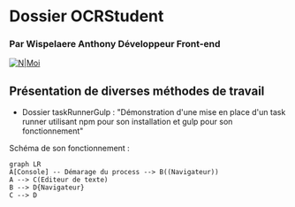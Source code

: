 # Dossier OCRStudent

### Par Wispelaere Anthony Développeur Front-end

[![N|Moi](https://image.noelshack.com/fichiers/2018/32/5/1533906178-bitmoji-20180810030135.png)](https://wispelaere.fr/)


## Présentation de diverses méthodes de travail

- Dossier taskRunnerGulp : "Démonstration d'une mise en place d'un task runner utilisant npm pour son installation et gulp pour son fonctionnement"

Schéma de son fonctionnement :

```mermaid
graph LR
A[Console] -- Démarage du process --> B((Navigateur))
A --> C(Editeur de texte)
B --> D{Navigateur}
C --> D
```